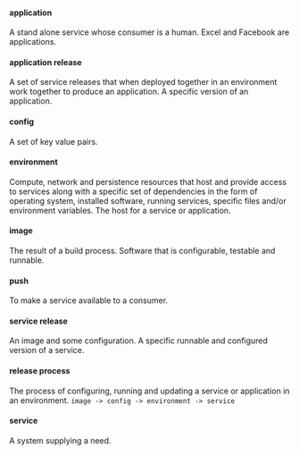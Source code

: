 #### application
A stand alone service whose consumer is a human. Excel and Facebook are applications.

#### application release
A set of service releases that when deployed together in an environment work together to produce an application. A specific version of an application.

#### config
A set of key value pairs.

#### environment
Compute, network and persistence resources that host and provide access to services along with a specific set of dependencies in the form of operating system, installed software, running services, specific files and/or environment variables. The host for a service or application.

#### image
The result of a build process. Software that is configurable, testable and runnable.

#### push
To make a service available to a consumer.

#### service release
An image and some configuration. A specific runnable and configured version of a service.

#### release process
The process of configuring, running and updating a service or application in an environment.
```image -> config -> environment -> service```

#### service
A system supplying a need.
